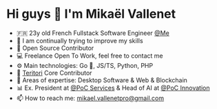 # Hi guys 👋  I'm Mikaël Vallenet

- 🇫🇷 23y old French Fullstack Software Engineer [@Me](https://mikatech.me/) 
- 🌱 I am continually trying to improve my skills
- 👯 Open Source Contributor
- 💻 Freelance Open To Work, feel free to contact me
- ⚙️  Main technologies: Go 💙, JS/TS, Python, PHP
- :ninja: [Teritori](https://github.com/TERITORI) Core Contributor
- 🧪 Areas of expertise: Desktop Software & Web & Blockchain
- 📊 Ex. President at [@PoC Services](https://www.poc-innovation.fr/poc-services) & Head of AI at [@PoC Innovation](https://github.com/PoCInnovation)
- 📫 How to reach me: mikael.vallenetpro@gmail.com
